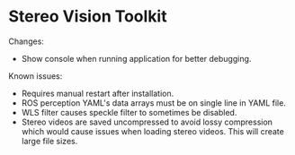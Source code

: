 # Stereo Vision Toolkit

Changes:
- Show console when running application for better debugging.

Known issues:
- Requires manual restart after installation.
- ROS perception YAML's data arrays must be on single line in YAML file.
- WLS filter causes speckle filter to sometimes be disabled.
- Stereo videos are saved uncompressed to avoid lossy compression which would cause issues when loading stereo videos. This will create large file sizes.
